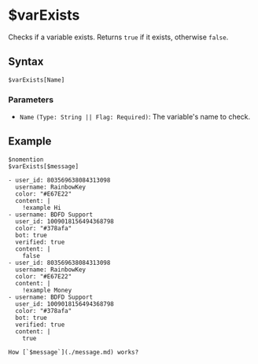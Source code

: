 # $varExists
Checks if a variable exists. Returns `true` if it exists, otherwise `false`.

## Syntax
```
$varExists[Name]
```

### Parameters
- `Name` `(Type: String || Flag: Required)`: The variable's name to check.

## Example
```
$nomention
$varExists[$message]
```
``` discord yaml
- user_id: 803569638084313098
  username: RainbowKey
  color: "#E67E22"
  content: |
    !example Hi
- username: BDFD Support
  user_id: 1009018156494368798
  color: "#378afa"
  bot: true
  verified: true
  content: |
    false
- user_id: 803569638084313098
  username: RainbowKey
  color: "#E67E22"
  content: |
    !example Money
- username: BDFD Support
  user_id: 1009018156494368798
  color: "#378afa"
  bot: true
  verified: true
  content: |
    true
```

```admonish question title="What is this?"
How [`$message`](./message.md) works?
```
